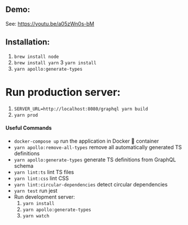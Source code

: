 ## Demo:
See: https://youtu.be/a05zWn0s-bM

## Installation:
1. `brew install node`
2. `brew install yarn`
3  `yarn install`
4. `yarn apollo:generate-types`

# Run production server:
1. `SERVER_URL=http://localhost:8080/graphql yarn build`
2. `yarn prod`

#### Useful Commands

- `docker-compose up` run the application in Docker 🐳 container
- `yarn apollo:remove-all-types` remove all automatically generated TS definitions
- `yarn apollo:generate-types` generate TS definitions from GraphQL schema
- `yarn lint:ts` lint TS files
- `yarn lint:css` lint CSS
- `yarn lint:circular-dependencies` detect circular dependencies
- `yarn test` run jest
- Run development server:
  1. `yarn install`
  2. `yarn apollo:generate-types`
  3. `yarn watch`
